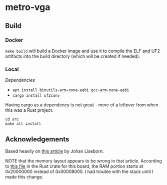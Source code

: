# metro-vga

## Build

### Docker

`make build` will build a Docker image and use it to compile the ELF and UF2 artifacts into the build directory (which will be created if needed).

### Local

*Dependencies*

* `apt install binutils-arm-none-eabi gcc-arm-none-eabi`
* `cargo install uf2conv`

Having cargo as a dependency is not great - more of a leftover from when this was a Rust project.

```
cd src
make all install
```

## Acknowledgements

Based heavily on [this article](https://castlerock.se/2019/10/forth-for-cortex-m4-part-i-blinkenlights/) by Johan Liseborn.

NOTE that the memory layout appears to be wrong in that article. According to [this file](https://github.com/atsamd-rs/atsamd/blob/efaa858/boards/metro_m4/memory.x) in the Rust crate for this board, the RAM portion starts at 0x20000000 instead of 0x00008000. I had trouble with the stack until I made this change.
